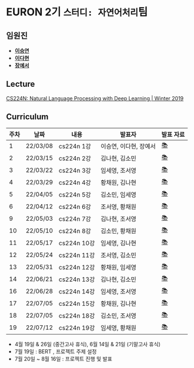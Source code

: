 # EURON 2기 `스터디: 자연어처리`팀

## 임원진
- **[이승연](https://github.com/win2dvp21)**
- **[이다현](https://github.com/hopebii)**
- **[장예서](https://github.com/yesyeseo)**


## Lecture
[CS224N: Natural Language Processing with Deep Learning | Winter 2019](https://www.youtube.com/playlist?list=PLoROMvodv4rOhcuXMZkNm7j3fVwBBY42z)


## Curriculum

| 주차 | 날짜 | 내용 | 발표자 | 발표 자료|
|---|---|---|---|---|
|1|22/03/08|cs224n 1강|이승연, 이다현, 장예서|[📚](NLP_week1.pdf)|
|2|22/03/15|cs224n 2강|김나현, 김소민|[📚](NLP_week2.pdf)|
|3|22/03/22|cs224n 3강|임세영, 조서영|[📚](NLP_week3.pdf)|
|4|22/03/29|cs224n 4강|황채원, 김나현|[📚](NLP_week4.pdf)|
|5|22/04/05|cs224n 5강|김소민, 임세영|[📚](NLP_week5.pdf)|
|6|22/04/12|cs224n 6강|조서영, 황채원|[📚](NLP_week6.pdf)|
|9|22/05/03|cs224n 7강|김나현, 조서영|[📚](NLP_week9.pdf)|
|10|22/05/10|cs224n 8강|김소민, 황채원|[📚](NLP_week10.pdf)|
|11|22/05/17|cs224n 10강|임세영, 김나현|[📚](NLP_week11.pdf)|
|12|22/05/24|cs224n 11강|조서영, 김소민|[📚](NLP_week12.pdf)|
|13|22/05/31|cs224n 12강|황채원, 임세영|[📚](NLP_week13.pdf)|
|14|22/06/21|cs224n 13강|김나현, 김소민|[📚]()|
|16|22/06/28|cs224n 14강|임세영, 조서영|[📚]()|
|17|22/07/05|cs224n 15강|황채원, 김나현|[📚]()|
|18|22/07/05|cs224n 18강|김소민, 조서영|[📚]()|
|19|22/07/12|cs224n 19강|임세영, 황채원|[📚]()|


* 4월 19일 & 26일 (중간고사 휴식), 6월 14일 & 21일 (기말고사 휴식)
* 7월 19일 : BERT , 프로젝트 주제 설정 
* 7월 20일 ~ 8월 16일 : 프로젝트 진행 및 발표 
